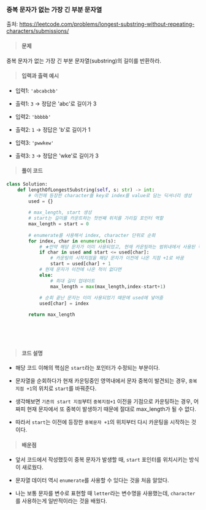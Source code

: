 ### 중복 문자가 없는 가장 긴  부분 문자열

  

출처: https://leetcode.com/problems/longest-substring-without-repeating-characters/submissions/     



> #### 문제 

중복 문자가 없는 가장 긴 부분 문자열(substring)의 길이를 반환하라.   



> #### 입력과 출력 예시

* 입력1: `'abcabcbb'`

* 출력1: `3`  → 정답은 'abc'로 길이가 3   

  

* 입력2: `'bbbbb'`

* 출력2: `1` → 정답은 'b'로 길이가 1   

  

* 입력3: `'pwwkew'`

* 출력3: `3` → 정답은 'wke'로 길이가 3



> #### 풀이 코드

```python
class Solution:
    def lengthOfLongestSubstring(self, s: str) -> int:
        # 이전에 등장한 character를 key로 index를 value로 담는 딕셔너리 생성
        used = {}
        
        # max_length, start 생성
        # start는 길이를 카운트하는 첫번째 위치를 가리킬 포인터 역할
        max_length = start = 0
        
        # enumerate를 사용해서 index, character 단위로 순회
        for index, char in enumerate(s):
            # ★만약 해당 문자가 이미 사용되었고, 현재 카운팅하는 범위내에서 사용된 적이 있다면
            if char in used and start <= used[char]:
                # 카운팅의 시작지점을 해당 문자가 이전에 나온 지점 +1로 바꿈
                start = used[char] + 1
            # 현재 문자가 이전에 나온 적이 없다면
            else:
                # 최대 길이 업데이트
                max_length = max(max_length,index-start+1)
                
            # 순회 끝난 문자는 이미 사용되었기 때문에 used에 넣어줌
            used[char] = index

        return max_length
```

​     

​    

> #### 코드 설명

* 해당 코드 이해의 핵심은 `start`라는 포인터가 수정되는 부분이다.

* 문자열을 순회하다가 현재 카운팅중인 영역내에서 문자 중복이 발견되는 경우, `중복지점 +1`의 위치로 
  `start`를 바꿔준다.

* 생각해보면 `기존의 start 지점`부터 `중복지점+1` 이전을 기점으로 카운팅하는 경우, 어짜피 현재 문자에서 
  또 중복이 발생하기 때문에 절대로 max_length가 될 수 없다.

* 따라서 `start`는 이전에 등장한 `중복문자 +1`의 위치부터 다시 카운팅을 시작하는 것이다.   

  



> #### 배운점

* 앞서 코드에서 작성했듯이 중복 문자가 발생할 때, `start` 포인터를 위치시키는 방식이 새로웠다.  

  

* 문자열 데이터 역시 `enumerate`를 사용할 수 있다는 것을 처음 알았다.   

  

* 나는 보통 문자를 변수로 표현할 때 `letter`라는 변수명을 사용했는데, `character`를 사용하는게 
  일반적이라는 것을 배웠다.

